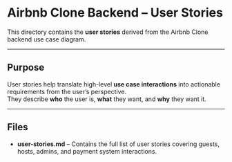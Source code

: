 # Airbnb Clone Backend – User Stories

This directory contains the **user stories** derived from the Airbnb Clone backend use case diagram.

---

## Purpose
User stories help translate high-level **use case interactions** into actionable requirements from the user’s perspective.  
They describe **who** the user is, **what** they want, and **why** they want it.

---

## Files
- **user-stories.md** – Contains the full list of user stories covering guests, hosts, admins, and payment system interactions.
